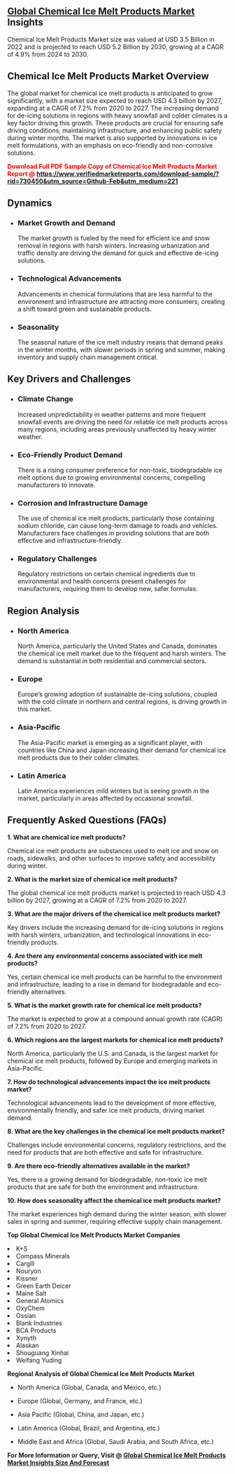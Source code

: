 <h2><a href="https://www.verifiedmarketreports.com/download-sample/?rid=730450&amp;utm_source=Github&amp;utm_medium=221" target="_blank">Global Chemical Ice Melt Products Market</a> Insights</h2><p>Chemical Ice Melt Products Market size was valued at USD 3.5 Billion in 2022 and is projected to reach USD 5.2 Billion by 2030, growing at a CAGR of 4.9% from 2024 to 2030.</p><p> <h2>Chemical Ice Melt Products Market Overview</h2> <p>The global market for chemical ice melt products is anticipated to grow significantly, with a market size expected to reach USD 4.3 billion by 2027, expanding at a CAGR of 7.2% from 2020 to 2027. The increasing demand for de-icing solutions in regions with heavy snowfall and colder climates is a key factor driving this growth. These products are crucial for ensuring safe driving conditions, maintaining infrastructure, and enhancing public safety during winter months. The market is also supported by innovations in ice melt formulations, with an emphasis on eco-friendly and non-corrosive solutions.</p> <p><strong><p><span class=""><span style="color: #ff0000;"><strong>Download Full PDF Sample Copy of Chemical Ice Melt Products Market Report</strong> @ </span><a href="https://www.verifiedmarketreports.com/download-sample/?rid=730450&amp;utm_source=Github-Feb&amp;utm_medium=221" target="_blank">https://www.verifiedmarketreports.com/download-sample/?rid=730450&amp;utm_source=Github-Feb&amp;utm_medium=221</a></span></p></strong></p> <h2>Dynamics</h2> <ul> <li><h3>Market Growth and Demand</h3> The market growth is fueled by the need for efficient ice and snow removal in regions with harsh winters. Increasing urbanization and traffic density are driving the demand for quick and effective de-icing solutions. </li> <li><h3>Technological Advancements</h3> Advancements in chemical formulations that are less harmful to the environment and infrastructure are attracting more consumers, creating a shift toward green and sustainable products. </li> <li><h3>Seasonality</h3> The seasonal nature of the ice melt industry means that demand peaks in the winter months, with slower periods in spring and summer, making inventory and supply chain management critical. </li> </ul> <h2>Key Drivers and Challenges</h2> <ul> <li><h3>Climate Change</h3> Increased unpredictability in weather patterns and more frequent snowfall events are driving the need for reliable ice melt products across many regions, including areas previously unaffected by heavy winter weather. </li> <li><h3>Eco-Friendly Product Demand</h3> There is a rising consumer preference for non-toxic, biodegradable ice melt options due to growing environmental concerns, compelling manufacturers to innovate. </li> <li><h3>Corrosion and Infrastructure Damage</h3> The use of chemical ice melt products, particularly those containing sodium chloride, can cause long-term damage to roads and vehicles. Manufacturers face challenges in providing solutions that are both effective and infrastructure-friendly. </li> <li><h3>Regulatory Challenges</h3> Regulatory restrictions on certain chemical ingredients due to environmental and health concerns present challenges for manufacturers, requiring them to develop new, safer formulas. </li> </ul> <h2>Region Analysis</h2> <ul> <li><h3>North America</h3> North America, particularly the United States and Canada, dominates the chemical ice melt market due to the frequent and harsh winters. The demand is substantial in both residential and commercial sectors. </li> <li><h3>Europe</h3> Europe’s growing adoption of sustainable de-icing solutions, coupled with the cold climate in northern and central regions, is driving growth in this market. </li> <li><h3>Asia-Pacific</h3> The Asia-Pacific market is emerging as a significant player, with countries like China and Japan increasing their demand for chemical ice melt products due to their colder climates. </li> <li><h3>Latin America</h3> Latin America experiences mild winters but is seeing growth in the market, particularly in areas affected by occasional snowfall. </li> </ul> <h2>Frequently Asked Questions (FAQs)</h2> <p><strong>1. What are chemical ice melt products?</strong></p> <p>Chemical ice melt products are substances used to melt ice and snow on roads, sidewalks, and other surfaces to improve safety and accessibility during winter.</p> <p><strong>2. What is the market size of chemical ice melt products?</strong></p> <p>The global chemical ice melt products market is projected to reach USD 4.3 billion by 2027, growing at a CAGR of 7.2% from 2020 to 2027.</p> <p><strong>3. What are the major drivers of the chemical ice melt products market?</strong></p> <p>Key drivers include the increasing demand for de-icing solutions in regions with harsh winters, urbanization, and technological innovations in eco-friendly products.</p> <p><strong>4. Are there any environmental concerns associated with ice melt products?</strong></p> <p>Yes, certain chemical ice melt products can be harmful to the environment and infrastructure, leading to a rise in demand for biodegradable and eco-friendly alternatives.</p> <p><strong>5. What is the market growth rate for chemical ice melt products?</strong></p> <p>The market is expected to grow at a compound annual growth rate (CAGR) of 7.2% from 2020 to 2027.</p> <p><strong>6. Which regions are the largest markets for chemical ice melt products?</strong></p> <p>North America, particularly the U.S. and Canada, is the largest market for chemical ice melt products, followed by Europe and emerging markets in Asia-Pacific.</p> <p><strong>7. How do technological advancements impact the ice melt products market?</strong></p> <p>Technological advancements lead to the development of more effective, environmentally friendly, and safer ice melt products, driving market demand.</p> <p><strong>8. What are the key challenges in the chemical ice melt products market?</strong></p> <p>Challenges include environmental concerns, regulatory restrictions, and the need for products that are both effective and safe for infrastructure.</p> <p><strong>9. Are there eco-friendly alternatives available in the market?</strong></p> <p>Yes, there is a growing demand for biodegradable, non-toxic ice melt products that are safe for both the environment and infrastructure.</p> <p><strong>10. How does seasonality affect the chemical ice melt products market?</strong></p> <p>The market experiences high demand during the winter season, with slower sales in spring and summer, requiring effective supply chain management.</p> </p><p><strong>Top Global Chemical Ice Melt Products Market Companies</strong></p><div data-test-id=""><p><li>K+S</li><li> Compass Minerals</li><li> Cargill</li><li> Nouryon</li><li> Kissner</li><li> Green Earth Deicer</li><li> Maine Salt</li><li> General Atomics</li><li> OxyChem</li><li> Ossian</li><li> Blank Industries</li><li> BCA Products</li><li> Xynyth</li><li> Alaskan</li><li> Shouguang Xinhai</li><li> Weifang Yuding</li></p><div><strong>Regional Analysis of&nbsp;Global Chemical Ice Melt Products Market</strong></div><ul><li dir="ltr"><p dir="ltr">North America&nbsp;(Global, Canada, and Mexico, etc.)</p></li><li dir="ltr"><p dir="ltr">Europe (Global, Germany, and France, etc.)</p></li><li dir="ltr"><p dir="ltr">Asia Pacific&nbsp;(Global, China, and Japan, etc.)</p></li><li dir="ltr"><p dir="ltr">Latin America&nbsp;(Global, Brazil, and Argentina, etc.)</p></li><li dir="ltr">Middle East and Africa&nbsp;(Global, Saudi Arabia, and South Africa, etc.)</li></ul><p><strong>For More Information or Query, Visit @&nbsp;</strong><strong><a href="https://www.verifiedmarketreports.com/product/chemical-ice-melt-products-market/?utm_source=Github&amp;utm_medium=221" target="_blank">Global Chemical Ice Melt Products Market Insights Size And Forecast</a></strong></p></div>
